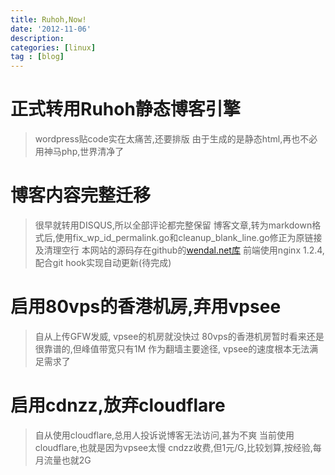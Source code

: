 ```yaml
---
title: Ruhoh,Now!
date: '2012-11-06'
description:
categories: [linux]
tag : [blog]
---
```


正式转用Ruhoh静态博客引擎
=========================

> wordpress贴code实在太痛苦,还要排版
> 由于生成的是静态html,再也不必用神马php,世界清净了


博客内容完整迁移
================

> 很早就转用DISQUS,所以全部评论都完整保留
> 博客文章,转为markdown格式后,使用fix_wp_id_permalink.go和cleanup_blank_line.go修正为原链接及清理空行
> 本网站的源码存在github的[wendal.net库](http://github.com/wendal/wendal.net)
> 前端使用nginx 1.2.4, 配合git hook实现自动更新(待完成)


启用80vps的香港机房,弃用vpsee
=============================

> 自从上传GFW发威, vpsee的机房就没快过
> 80vps的香港机房暂时看来还是很靠谱的,但峰值带宽只有1M
> 作为翻墙主要途径, vpsee的速度根本无法满足需求了


启用cdnzz,放弃cloudflare
========================

> 自从使用cloudflare,总用人投诉说博客无法访问,甚为不爽
> 当前使用cloudflare,也就是因为vpsee太慢
> cndzz收费,但1元/G,比较划算,按经验,每月流量也就2G